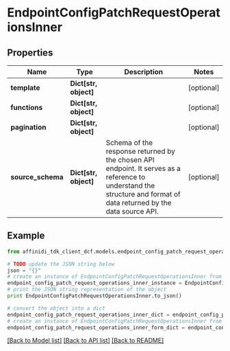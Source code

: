 # EndpointConfigPatchRequestOperationsInner

## Properties

| Name              | Type                  | Description                                                                                                                                                          | Notes      |
| ----------------- | --------------------- | -------------------------------------------------------------------------------------------------------------------------------------------------------------------- | ---------- |
| **template**      | **Dict[str, object]** |                                                                                                                                                                      | [optional] |
| **functions**     | **Dict[str, object]** |                                                                                                                                                                      | [optional] |
| **pagination**    | **Dict[str, object]** |                                                                                                                                                                      | [optional] |
| **source_schema** | **Dict[str, object]** | Schema of the response returned by the chosen API endpoint. It serves as a reference to understand the structure and format of data returned by the data source API. | [optional] |

## Example

```python
from affinidi_tdk_client_dcf.models.endpoint_config_patch_request_operations_inner import EndpointConfigPatchRequestOperationsInner

# TODO update the JSON string below
json = "{}"
# create an instance of EndpointConfigPatchRequestOperationsInner from a JSON string
endpoint_config_patch_request_operations_inner_instance = EndpointConfigPatchRequestOperationsInner.from_json(json)
# print the JSON string representation of the object
print EndpointConfigPatchRequestOperationsInner.to_json()

# convert the object into a dict
endpoint_config_patch_request_operations_inner_dict = endpoint_config_patch_request_operations_inner_instance.to_dict()
# create an instance of EndpointConfigPatchRequestOperationsInner from a dict
endpoint_config_patch_request_operations_inner_form_dict = endpoint_config_patch_request_operations_inner.from_dict(endpoint_config_patch_request_operations_inner_dict)
```

[[Back to Model list]](../README.md#documentation-for-models) [[Back to API list]](../README.md#documentation-for-api-endpoints) [[Back to README]](../README.md)
